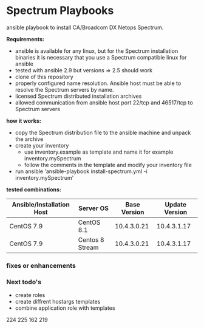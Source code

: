 # Spectrum Playbooks
ansible playbook to install CA/Broadcom DX Netops Spectrum.

**Requirements:**
* ansible is available for any linux, but for the Spectrum installation binaries it is necessary that you use a Spectrum compatible linux for ansible
* tested with ansible 2.9 but versions => 2.5 should work
* clone of this repository
* properly configured name resolution. Ansible host must be able to resolve the Spectrum servers by name.
* licensed Spectrum distributed installation archives
* allowed communication from ansible host port 22/tcp and 46517/tcp to Spectrum servers


**how it works:**

* copy the Spectrum distribution file to the ansible machine and unpack the archive
* create your inventory 
  * use inventory.example as template and name it for example inventory.mySpectrum
  * follow the comments in the template and modify your inventory file
* run ansible 'ansible-playbook install-spectrum.yml -i inventory.mySpectrum'

**tested combinations:**

|Ansible/Installation Host|Server OS|Base Version|Update Version|
|----------|----------|----------|----------|
|CentOS 7.9|CentOS 8.1|10.4.3.0.21|10.4.3.1.17|
|CentOS 7.9|Centos 8 Stream|10.4.3.0.21|10.4.3.1.17|



### fixes or enhancements


### Next todo's
- create roles
- create diffrent hostargs templates
- combine application role with templates

224
225
162
219